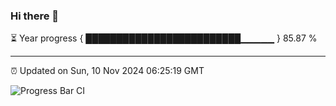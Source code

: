 ### Hi there 👋

⏳ Year progress { █████████████████████████▁▁▁▁▁ } 85.87 %

---

⏰ Updated on Sun, 10 Nov 2024 06:25:19 GMT

![Progress Bar CI](https://github.com/liununu/liununu/workflows/Progress%20Bar%20CI/badge.svg)
